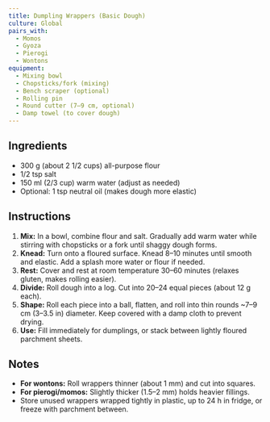 ```yaml
---
title: Dumpling Wrappers (Basic Dough)
culture: Global
pairs_with:
  - Momos
  - Gyoza
  - Pierogi
  - Wontons
equipment:
  - Mixing bowl
  - Chopsticks/fork (mixing)
  - Bench scraper (optional)
  - Rolling pin
  - Round cutter (7–9 cm, optional)
  - Damp towel (to cover dough)
---
```


## Ingredients
- 300 g (about 2 1/2 cups) all-purpose flour
- 1/2 tsp salt
- 150 ml (2/3 cup) warm water (adjust as needed)
- Optional: 1 tsp neutral oil (makes dough more elastic)

## Instructions
1. **Mix:** In a bowl, combine flour and salt. Gradually add warm water while stirring with chopsticks or a fork until shaggy dough forms.
2. **Knead:** Turn onto a floured surface. Knead 8–10 minutes until smooth and elastic. Add a splash more water or flour if needed.
3. **Rest:** Cover and rest at room temperature 30–60 minutes (relaxes gluten, makes rolling easier).
4. **Divide:** Roll dough into a log. Cut into 20–24 equal pieces (about 12 g each).
5. **Shape:** Roll each piece into a ball, flatten, and roll into thin rounds ~7–9 cm (3–3.5 in) diameter. Keep covered with a damp cloth to prevent drying.
6. **Use:** Fill immediately for dumplings, or stack between lightly floured parchment sheets.  

## Notes
- **For wontons:** Roll wrappers thinner (about 1 mm) and cut into squares.  
- **For pierogi/momos:** Slightly thicker (1.5–2 mm) holds heavier fillings.  
- Store unused wrappers wrapped tightly in plastic, up to 24 h in fridge, or freeze with parchment between.  
